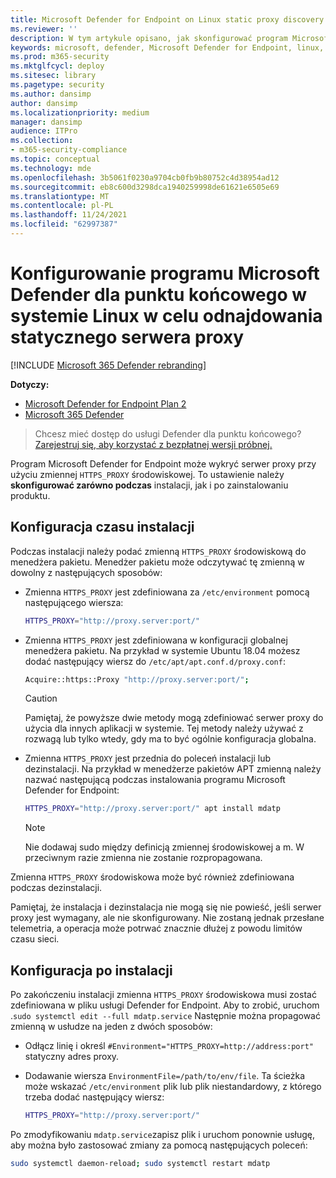 ```yaml
---
title: Microsoft Defender for Endpoint on Linux static proxy discovery
ms.reviewer: ''
description: W tym artykule opisano, jak skonfigurować program Microsoft Defender dla punktu końcowego w systemie Linux w celu statycznego odnajdowania serwera proxy.
keywords: microsoft, defender, Microsoft Defender for Endpoint, linux, installation, proxy
ms.prod: m365-security
ms.mktglfcycl: deploy
ms.sitesec: library
ms.pagetype: security
ms.author: dansimp
author: dansimp
ms.localizationpriority: medium
manager: dansimp
audience: ITPro
ms.collection:
- m365-security-compliance
ms.topic: conceptual
ms.technology: mde
ms.openlocfilehash: 3b5061f0230a9704cb0fb9b80752c4d38954ad12
ms.sourcegitcommit: eb8c600d3298dca1940259998de61621e6505e69
ms.translationtype: MT
ms.contentlocale: pl-PL
ms.lasthandoff: 11/24/2021
ms.locfileid: "62997387"
---
```

# <a name="configure-microsoft-defender-for-endpoint-on-linux-for-static-proxy-discovery"></a>Konfigurowanie programu Microsoft Defender dla punktu końcowego w systemie Linux w celu odnajdowania statycznego serwera proxy

[!INCLUDE [Microsoft 365 Defender rebranding](../../includes/microsoft-defender.md)]

**Dotyczy:**
- [Microsoft Defender for Endpoint Plan 2](https://go.microsoft.com/fwlink/p/?linkid=2154037)
- [Microsoft 365 Defender](https://go.microsoft.com/fwlink/?linkid=2118804)

> Chcesz mieć dostęp do usługi Defender dla punktu końcowego? [Zarejestruj się, aby korzystać z bezpłatnej wersji próbnej.](https://signup.microsoft.com/create-account/signup?products=7f379fee-c4f9-4278-b0a1-e4c8c2fcdf7e&ru=https://aka.ms/MDEp2OpenTrial?ocid=docs-wdatp-investigateip-abovefoldlink)

Program Microsoft Defender for Endpoint może wykryć serwer proxy przy użyciu zmiennej `HTTPS_PROXY` środowiskowej. To ustawienie należy **skonfigurować zarówno podczas** instalacji, jak i po zainstalowaniu produktu.

## <a name="installation-time-configuration"></a>Konfiguracja czasu instalacji

Podczas instalacji należy podać zmienną `HTTPS_PROXY` środowiskową do menedżera pakietu. Menedżer pakietu może odczytywać tę zmienną w dowolny z następujących sposobów:

- Zmienna `HTTPS_PROXY` jest zdefiniowana za `/etc/environment` pomocą następującego wiersza:

  ```bash
  HTTPS_PROXY="http://proxy.server:port/"
  ```

- Zmienna `HTTPS_PROXY` jest zdefiniowana w konfiguracji globalnej menedżera pakietu. Na przykład w systemie Ubuntu 18.04 możesz dodać następujący wiersz do `/etc/apt/apt.conf.d/proxy.conf`:

  ```bash
  Acquire::https::Proxy "http://proxy.server:port/";
  ```

  > [!CAUTION]
  > Pamiętaj, że powyższe dwie metody mogą zdefiniować serwer proxy do użycia dla innych aplikacji w systemie. Tej metody należy używać z rozwagą lub tylko wtedy, gdy ma to być ogólnie konfiguracja globalna.

- Zmienna `HTTPS_PROXY` jest przednia do poleceń instalacji lub dezinstalacji. Na przykład w menedżerze pakietów APT zmienną należy nazwać następującą podczas instalowania programu Microsoft Defender for Endpoint:

  ```bash
  HTTPS_PROXY="http://proxy.server:port/" apt install mdatp
  ```

  > [!NOTE]
  > Nie dodawaj sudo między definicją zmiennej środowiskowej a m. W przeciwnym razie zmienna nie zostanie rozpropagowana.

Zmienna `HTTPS_PROXY` środowiskowa może być również zdefiniowana podczas dezinstalacji.

Pamiętaj, że instalacja i dezinstalacja nie mogą się nie powieść, jeśli serwer proxy jest wymagany, ale nie skonfigurowany. Nie zostaną jednak przesłane telemetria, a operacja może potrwać znacznie dłużej z powodu limitów czasu sieci.

## <a name="post-installation-configuration"></a>Konfiguracja po instalacji

Po zakończeniu instalacji zmienna `HTTPS_PROXY` środowiskowa musi zostać zdefiniowana w pliku usługi Defender for Endpoint. Aby to zrobić, uruchom .`sudo systemctl edit --full mdatp.service`
Następnie można propagować zmienną w usłudze na jeden z dwóch sposobów:

- Odłącz linię i określ `#Environment="HTTPS_PROXY=http://address:port"` statyczny adres proxy.

- Dodawanie wiersza `EnvironmentFile=/path/to/env/file`. Ta ścieżka może wskazać `/etc/environment` plik lub plik niestandardowy, z którego trzeba dodać następujący wiersz:

  ```bash
  HTTPS_PROXY="http://proxy.server:port/"
  ```

Po zmodyfikowaniu `mdatp.service`zapisz plik i uruchom ponownie usługę, aby można było zastosować zmiany za pomocą następujących poleceń:

```bash
sudo systemctl daemon-reload; sudo systemctl restart mdatp
```
